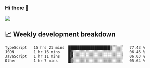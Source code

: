 ### Hi there 👋
<img align="center" src="https://github-readme-stats.vercel.app/api?username=Tumao727&show_icons=true&hide_title=true&theme=dracula" />


## 📈 Weekly development breakdown
<!--START_SECTION:waka-->

```text
TypeScript   15 hrs 21 mins  ███████████████████▒░░░░░   77.43 %
JSON         1 hr 16 mins    █▓░░░░░░░░░░░░░░░░░░░░░░░   06.46 %
JavaScript   1 hr 11 mins    █▓░░░░░░░░░░░░░░░░░░░░░░░   06.03 %
Other        1 hr 7 mins     █▒░░░░░░░░░░░░░░░░░░░░░░░   05.64 %
```

<!--END_SECTION:waka-->